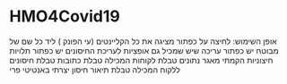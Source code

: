 # HMO4Covid19 #

אופן השימוש:
לחיצה על כפתור מציגה את כל הקליינטים (עי הפונק
)
ליד כל שם של מבוטח יש כפתור עריכה שיש שמכיל גם אופציות לעריכת החיסונים 
יש כפתור 
תלויות חיצוניות
הקמתי מאגר נתונים טבלת לקוחות המכילה
 טבלת כתובות
טבלת חיסונים ללקוח המכילה 
טבלת תיאור חיסון
יצרתי באנטיטי פרי
